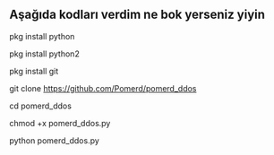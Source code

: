 Aşağıda kodları verdim ne bok yerseniz yiyin
-----------------------------------------
pkg install python

pkg install python2

pkg install git

git clone https://github.com/Pomerd/pomerd_ddos

cd pomerd_ddos

chmod +x pomerd_ddos.py

python pomerd_ddos.py

